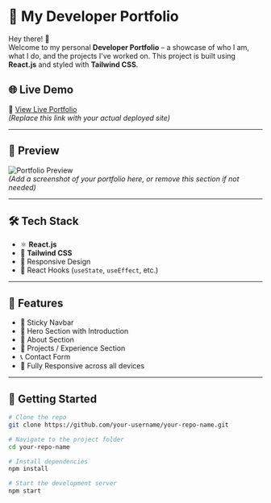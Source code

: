 # 🚀 My Developer Portfolio

Hey there! 👋  
Welcome to my personal **Developer Portfolio** – a showcase of who I am, what I do, and the projects I've worked on. This project is built using **React.js** and styled with **Tailwind CSS**.

## 🌐 Live Demo

🔗 [View Live Portfolio](https://your-live-site-link.com)  
*(Replace this link with your actual deployed site)*

---

## 📸 Preview

![Portfolio Preview](./screenshot.png)  
*(Add a screenshot of your portfolio here, or remove this section if not needed)*

---

## 🛠️ Tech Stack

- ⚛️ **React.js**
- 💨 **Tailwind CSS**
- 🎨 Responsive Design
- 🔀 React Hooks (`useState`, `useEffect`, etc.)

---

## 📂 Features

- 🧭 Sticky Navbar
- 👤 Hero Section with Introduction
- 📜 About Section
- 💼 Projects / Experience Section
- 📞 Contact Form
- 📱 Fully Responsive across all devices

---

## 🚀 Getting Started

```bash
# Clone the repo
git clone https://github.com/your-username/your-repo-name.git

# Navigate to the project folder
cd your-repo-name

# Install dependencies
npm install

# Start the development server
npm start
